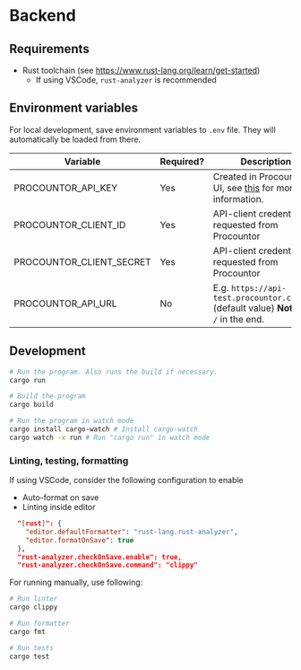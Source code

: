 # Backend

## Requirements

- Rust toolchain (see https://www.rust-lang.org/learn/get-started)
  - If using VSCode, `rust-analyzer` is recommended

## Environment variables

For local development, save environment variables to `.env` file. They will automatically be loaded from there.

| Variable                 | Required? | Description                                                                                                |
| ------------------------ | --------- | ---------------------------------------------------------------------------------------------------------- |
| PROCOUNTOR_API_KEY       | Yes       | Created in Procountor UI, see [this](https://dev.procountor.com/m2m-authentication/) for more information. |
| PROCOUNTOR_CLIENT_ID     | Yes       | API-client credential, requested from Procountor                                                           |
| PROCOUNTOR_CLIENT_SECRET | Yes       | API-client credential, requested from Procountor                                                           |
| PROCOUNTOR_API_URL       | No        | E.g. `https://api-test.procountor.com/api` (default value) **Note!** No `/` in the end.                    |

## Development

```bash
# Run the program. Also runs the build if necessary.
cargo run

# Build the program
cargo build

# Run the program in watch mode
cargo install cargo-watch # Install cargo-watch
cargo watch -x run # Run "cargo run" in watch mode
```

### Linting, testing, formatting

If using VSCode, consider the following configuration to enable

- Auto-format on save
- Linting inside editor

```json
  "[rust]": {
    "editor.defaultFormatter": "rust-lang.rust-analyzer",
    "editor.formatOnSave": true
  },
  "rust-analyzer.checkOnSave.enable": true,
  "rust-analyzer.checkOnSave.command": "clippy"
```

For running manually, use following:

```bash
# Run linter
cargo clippy

# Run formatter
cargo fmt

# Run tests
cargo test
```
